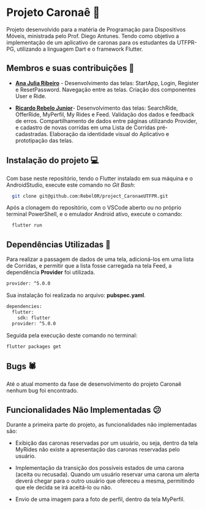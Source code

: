 
# **Projeto Caronaê 🚕**


Projeto desenvolvido para a matéria de Programação para Dispositivos Móveis, ministrada pelo Prof. Diego Antunes. Tendo como objetivo a implementação de um aplicativo de caronas para os estudantes da UTFPR-PG, utilizando a linguagem Dart e o framework Flutter.


## Membros e suas contribuições 📝

- **[Ana Julia Ribeiro](https://github.com/anajuliaribeiro)**  - Desenvolvimento das telas: StartApp, Login, Register e ResetPassword. Navegação entre as telas. Criação dos componentes User e Ride.

- **[Ricardo Rebelo Junior](https://github.com/Rebel0R)**-  Desenvolvimento das telas: SearchRide, OfferRide, MyPerfil, My Rides e Feed. Validação dos dados e feedback de erros. Compartilhamento de dados entre páginas utilizando Provider, e cadastro de novas corridas em uma Lista de Corridas pré-cadastradas. Elaboração da identidade visual do Aplicativo e prototipação das telas.



## Instalação do projeto 💻

Com base neste repositório, tendo o Flutter instalado em sua máquina e o AndroidStudio, execute este comando no *Git Bash*:

```bash
  git clone git@github.com:Rebel0R/project_CaronaeUTFPR.git
```

Após a clonagem do repositório, com o VSCode aberto ou no próprio terminal PowerShell, e o emulador Android ativo, execute o comando:
```bash
  flutter run
```


## Dependências Utilizadas 📜

Para realizar a passagem de dados de uma tela, adicioná-los em uma lista de Corridas, e permitir que a lista fosse carregada na tela Feed, a dependência **Provider** foi utilizada.

```bash
provider: ^5.0.0
```

Sua instalação foi realizada no arquivo: **pubspec.yaml**.

```bash
dependencies:
  flutter:
    sdk: flutter
  provider: ^5.0.0
```

Seguida pela execução deste comando no terminal:
```bash
flutter packages get 
```


## Bugs 🕷

Até o atual momento da fase de desenvolvimento do projeto Caronaê nenhum bug foi encontrado.


## Funcionalidades Não Implementadas 😕
Durante a primeira parte do projeto, as funcionalidades não implementadas são:

- Exibição das caronas reservadas por um usuário, ou seja, dentro da tela MyRides não existe a apresentação das caronas reservadas pelo usuário.

- Implementação da transição dos possíveis estados de uma carona (aceita ou recusada). Quando um usuário reservar uma carona um alerta deverá chegar para o outro usuário que ofereceu a mesma, permitindo que ele decida se irá aceitá-lo ou não.

- Envio de uma imagem para a foto de perfil, dentro da tela MyPerfil.

